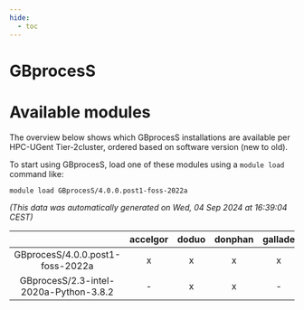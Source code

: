 ```yaml
---
hide:
  - toc
---
```


GBprocesS
=========

# Available modules


The overview below shows which GBprocesS installations are available per HPC-UGent Tier-2cluster, ordered based on software version (new to old).

To start using GBprocesS, load one of these modules using a `module load` command like:

```shell
module load GBprocesS/4.0.0.post1-foss-2022a
```

*(This data was automatically generated on Wed, 04 Sep 2024 at 16:39:04 CEST)*  

| |accelgor|doduo|donphan|gallade|joltik|shinx|skitty|
| :---: | :---: | :---: | :---: | :---: | :---: | :---: | :---: |
|GBprocesS/4.0.0.post1-foss-2022a|x|x|x|x|x|-|x|
|GBprocesS/2.3-intel-2020a-Python-3.8.2|-|x|x|-|x|-|x|
